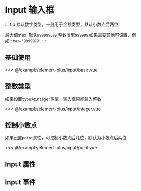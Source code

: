 # Input 输入框

::: tip
默认数字类型，一般用于金额类型，默认小数点后两位

最大值max: 默认`999999.99` 整数类型`999999` 如果需要其他可设置，例如:`:max='9999999'`
:::

## 基础使用

<demo md src="input/basic">

<<< @/example/element-plus/input/basic.vue
</demo>

## 整数类型

如果设置`type`为`integer`类型，输入框只能输入整数

<demo md src="input/integer">

<<< @/example/element-plus/input/integer.vue
</demo>

## 控制小数点

如果设置`point`属性，可控制小数点后几位，默认为小数点后两位

<demo md src="input/point">

<<< @/example/element-plus/input/point.vue
</demo>

## Input 属性

<v-table type="attrs" :data="[
  { attr :'type', dec: 'integer 只能输入整数, number: 数字小数点后两位, text: 内容输入框, intText: 整数或者text类型', type: 'String', optional: 'integer / number / text / intText', default: 'number' },
  { attr :'modelValue / v-model', dec: '绑定值', type: 'String / Number', optional: '-', default: '-' },
  { attr :'point', dec: '小数点后几位', type: 'Number', optional: '-', default: 2 },
]" />

## Input 事件

<v-table type="event" :data="[
  { event :'change', dec: '数值改变的时候触发', callback: 'value' },
]" />
